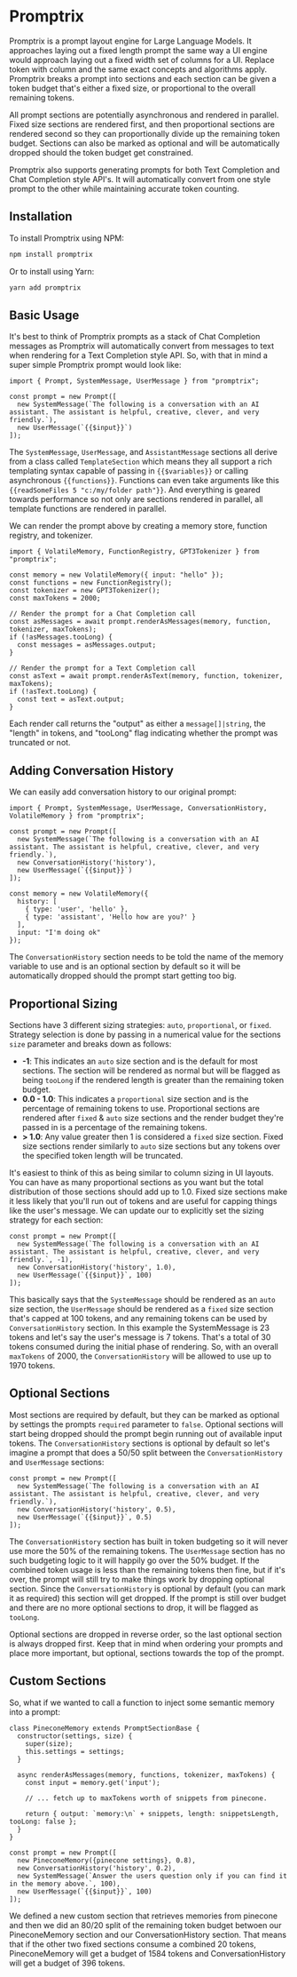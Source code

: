 # Promptrix
Promptrix is a prompt layout engine for Large Language Models. It approaches laying out a fixed length prompt the same way a UI engine would approach laying out a fixed width set of columns for a UI. Replace token with column and the same exact concepts and algorithms apply. Promptrix breaks a prompt into sections and each section can be given a token budget that's either a fixed size, or proportional to the overall remaining tokens.

All prompt sections are potentially asynchronous and rendered in parallel. Fixed size sections are rendered first, and then proportional sections are rendered second so they can proportionally divide up the remaining token budget. Sections can also be marked as optional and will be automatically dropped should the token budget get constrained.

Promptrix also supports generating prompts for both Text Completion and Chat Completion style API's. It will automatically convert from one style prompt to the other while maintaining accurate token counting.

## Installation
To install Promptrix using NPM:

```Bash
npm install promptrix
```

Or to install using Yarn:

```Bash
yarn add promptrix
```

## Basic Usage
It's best to think of Promptrix prompts as a stack of Chat Completion messages as Promptrix will automatically convert from messages to text when rendering for a Text Completion style API. So, with that in mind a super simple Promptrix prompt would look like:

```JS
import { Prompt, SystemMessage, UserMessage } from "promptrix";

const prompt = new Prompt([
  new SystemMessage(`The following is a conversation with an AI assistant. The assistant is helpful, creative, clever, and very friendly.`),
  new UserMessage(`{{$input}}`)
]);
```

The `SystemMessage`, `UserMessage`, and `AssistantMessage` sections all derive from a class called `TemplateSection` which means they all support a rich templating syntax capable of passing in `{{$variables}}` or calling asynchronous `{{functions}}`. Functions can even take arguments like this `{{readSomeFiles 5 "c:/my/folder path"}}`. And everything is geared towards performance so not only are sections rendered in parallel, all template functions are rendered in parallel.

We can render the prompt above by creating a memory store, function registry, and tokenizer.

```JS
import { VolatileMemory, FunctionRegistry, GPT3Tokenizer } from "promptrix";

const memory = new VolatileMemory({ input: "hello" });
const functions = new FunctionRegistry();
const tokenizer = new GPT3Tokenizer();
const maxTokens = 2000;

// Render the prompt for a Chat Completion call
const asMessages = await prompt.renderAsMessages(memory, function, tokenizer, maxTokens);
if (!asMessages.tooLong) {
  const messages = asMessages.output;
}

// Render the prompt for a Text Completion call
const asText = await prompt.renderAsText(memory, function, tokenizer, maxTokens);
if (!asText.tooLong) {
  const text = asText.output;
}
```

Each render call returns the "output" as either a `message[]|string`, the "length" in tokens, and "tooLong" flag indicating whether the prompt was truncated or not.

## Adding Conversation History
We can easily add conversation history to our original prompt:

```JS
import { Prompt, SystemMessage, UserMessage, ConversationHistory, VolatileMemory } from "promptrix";

const prompt = new Prompt([
  new SystemMessage(`The following is a conversation with an AI assistant. The assistant is helpful, creative, clever, and very friendly.`),
  new ConversationHistory('history'),
  new UserMessage(`{{$input}}`)
]);

const memory = new VolatileMemory({
  history: [
    { type: 'user', 'hello' },
    { type: 'assistant', 'Hello how are you?' }
  ],
  input: "I'm doing ok"
});

```

The `ConversationHistory` section needs to be told the name of the memory variable to use and is an optional section by default so it will be automatically dropped should the prompt start getting too big.

## Proportional Sizing
Sections have 3 different sizing strategies: `auto`, `proportional`, or `fixed`. Strategy selection is done by passing in a numerical value for the sections `size` parameter and breaks down as follows:

- **-1**: This indicates an `auto` size section and is the default for most sections. The section will be rendered as normal but will be flagged as being `tooLong` if the rendered length is greater than the remaining token budget.
- **0.0 - 1.0**: This indicates a `proportional` size section and is the percentage of remaining tokens to use. Proportional sections are rendered after `fixed` & `auto` size sections and the render budget they're passed in is a percentage of the remaining tokens.
- **> 1.0**: Any value greater then 1 is considered a `fixed` size section. Fixed size sections render similarly to `auto` size sections but any tokens over the specified token length will be truncated.

It's easiest to think of this as being similar to column sizing in UI layouts. You can have as many proportional sections as you want but the total distribution of those sections should add up to 1.0. Fixed size sections make it less likely that you'll run out of tokens and are useful for capping things like the user's message. We can update our to explicitly set the sizing strategy for each section:

```JS
const prompt = new Prompt([
  new SystemMessage(`The following is a conversation with an AI assistant. The assistant is helpful, creative, clever, and very friendly.`, -1),
  new ConversationHistory('history', 1.0),
  new UserMessage(`{{$input}}`, 100)
]);
```

This basically says that the `SystemMessage` should be rendered as an `auto` size section, the `UserMessage` should be rendered as a `fixed` size section that's capped at 100 tokens, and any remaining tokens can be used by `ConversationHistory` section. In this example the SystemMessage is 23 tokens and let's say the user's message is 7 tokens. That's a total of 30 tokens consumed during the initial phase of rendering. So, with an overall `maxTokens` of 2000, the `ConversationHistory` will be allowed to use up to 1970 tokens.

## Optional Sections
Most sections are required by default, but they can be marked as optional by settings the prompts `required` parameter to `false`. Optional sections will start being dropped should the prompt begin running out of available input tokens. The `ConversationHistory` sections is optional by default so let's imagine a prompt that does a 50/50 split between the `ConversationHistory` and `UserMessage` sections:

```JS
const prompt = new Prompt([
  new SystemMessage(`The following is a conversation with an AI assistant. The assistant is helpful, creative, clever, and very friendly.`),
  new ConversationHistory('history', 0.5),
  new UserMessage(`{{$input}}`, 0.5)
]);
```

The `ConversationHistory` section has built in token budgeting so it will never use more the 50% of the remaining tokens. The `UserMessage` section has no such budgeting logic to it will happily go over the 50% budget. If the combined token usage is less than the remaining tokens then fine, but if it's over, the prompt will still try to make things work by dropping optional section. Since the `ConversationHistory` is optional by default (you can mark it as required) this section will get dropped. If the prompt is still over budget and there are no more optional sections to drop, it will be flagged as `tooLong`.

Optional sections are dropped in reverse order, so the last optional section is always dropped first. Keep that in mind when ordering your prompts and place more important, but optional, sections towards the top of the prompt.

## Custom Sections
So, what if we wanted to call a function to inject some semantic memory into a prompt:

```JS
class PineconeMemory extends PromptSectionBase {
  constructor(settings, size) {
    super(size);
    this.settings = settings;
  }

  async renderAsMessages(memory, functions, tokenizer, maxTokens) {
    const input = memory.get('input');

    // ... fetch up to maxTokens worth of snippets from pinecone.

    return { output: `memory:\n` + snippets, length: snippetsLength, tooLong: false };
  }
}

const prompt = new Prompt([
  new PineconeMemory({pinecone settings}, 0.8),
  new ConversationHistory('history', 0.2),
  new SystemMessage(`Answer the users question only if you can find it in the memory above.`, 100),
  new UserMessage(`{{$input}}`, 100)
]);
```

We defined a new custom section that retrieves memories from pinecone and then we did an 80/20 split of the remaining token budget betwoen our PineconeMemory section and our ConversationHistory section. That means that if the other two fixed sections consume a combined 20 tokens, PineconeMemory will get a budget of 1584 tokens and ConversationHistory will get a budget of 396 tokens.
